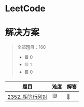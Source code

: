 # LeetCode
# 解决方案
> 全部题目：160
> - 🟩 0
> - 🟨 1
> - 🟥 0

|题目|难度|解答|
|---|---|---|
[2352. 相等行列对](https://github.com/xzqn-zcn/LeetCode/blob/master/Text_likou/src/com/xzqn/likou7/demo134.java)|🟨|[🦀](com.xzqn.likou7.demo134)|
